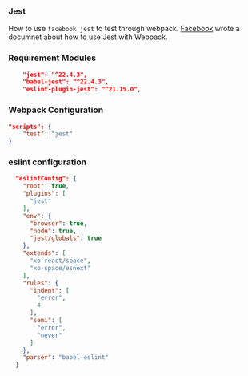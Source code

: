 ### Jest

How to use `facebook jest` to test through webpack.
[Facebook](https://facebook.github.io/jest/docs/en/webpack.html) wrote a documnet about how to use Jest with Webpack.

### Requirement Modules

```json
    "jest": "^22.4.3",
    "babel-jest": "^22.4.3",
    "eslint-plugin-jest": "^21.15.0",

```

### Webpack Configuration

```json
"scripts": {
    "test": "jest"
}

```

### eslint configuration

```json
  "eslintConfig": {
    "root": true,
    "plugins": [
      "jest"
    ],
    "env": {
      "browser": true,
      "node": true,
      "jest/globals": true
    },
    "extends": [
      "xo-react/space",
      "xo-space/esnext"
    ],
    "rules": {
      "indent": [
        "error",
        4
      ],
      "semi": [
        "error",
        "never"
      ]
    },
    "parser": "babel-eslint"
  }
 ```
